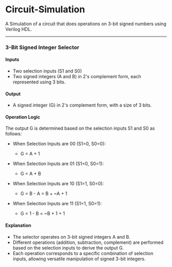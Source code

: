 # Circuit-Simulation
A Simulation of a circuit that does operations on 3-bit signed numbers using Verilog HDL.

---

### 3-Bit Signed Integer Selector

#### Inputs
- Two selection inputs (S1 and S0)
- Two signed integers (A and B) in 2's complement form, each represented using 3 bits.

#### Output
- A signed integer (G) in 2's complement form, with a size of 3 bits.

#### Operation Logic

The output G is determined based on the selection inputs S1 and S0 as follows:

- When Selection Inputs are 00 (S1=0, S0=0):
  - G = A + 1

- When Selection Inputs are 01 (S1=0, S0=1):
  - G = A + B

- When Selection Inputs are 10 (S1=1, S0=0):
  - G = B - A = B + ~A + 1

- When Selection Inputs are 11 (S1=1, S0=1):
  - G = 1 - B = ~B + 1 + 1

#### Explanation
- The selector operates on 3-bit signed integers A and B.
- Different operations (addition, subtraction, complement) are performed based on the selection inputs to derive the output G.
- Each operation corresponds to a specific combination of selection inputs, allowing versatile manipulation of signed 3-bit integers.
